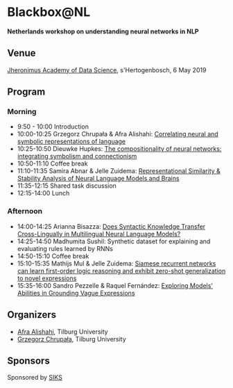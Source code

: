 
# Blackbox@NL 

**Netherlands workshop on understanding neural networks in NLP**

## Venue

[Jheronimus Academy of Data Science](https://www.jads.nl/), s'Hertogenbosch, 6 May 2019


## Program

### Morning
- 9:50 - 10:00 Introduction
- 10:00-10:25 Grzegorz Chrupała & Afra Alishahi: [Correlating neural and symbolic representations of language](chrupala.pdf)
- 10:25-10:50 Dieuwke Hupkes: [The compositionality of neural networks: integrating symbolism and connectionism](hupkes.pdf)
- 10:50-11:10 Coffee break
- 11:10-11:35 Samira Abnar & Jelle Zuidema: [Representational Similarity & Stability Analysis of Neural Language Models and Brains](abnar.pdf)
- 11:35-12:15 Shared task discussion
- 12:15-14:00 Lunch

### Afternoon

- 14:00-14:25 Arianna Bisazza: [Does Syntactic Knowledge Transfer Cross-Lingually in Multilingual Neural Language Models?](bisazza.pdf)
- 14:25-14:50 Madhumita Sushil: Synthetic dataset for explaining and evaluating rules learned by RNNs
- 14:50-15:10 Coffee break
- 15:10-15:35 Mathijs Mul & Jelle Zuidema: [Siamese recurrent networks can learn first-order logic reasoning and exhibit zero-shot generalization to novel expressions](mul.pdf)
- 15:35-16:00 Sandro Pezzelle & Raquel Fernández: [Exploring Models' Abilities in Grounding Vague Expressions](pezzelle.pdf)



## Organizers

- [Afra Alishahi](http://afra.alishahi.name), Tilburg University
- [Grzegorz Chrupała](http://grzegorz.chrupala.me), Tilburg University

## Sponsors

Sponsored by [SIKS](http://www.siks.nl/)
